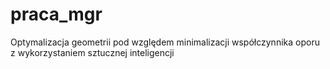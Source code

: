 # praca_mgr

Optymalizacja geometrii pod względem minimalizacji współczynnika oporu z wykorzystaniem sztucznej inteligencji 
